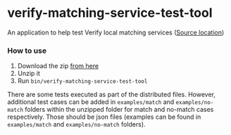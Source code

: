 # verify-matching-service-test-tool

An application to help test Verify local matching services
([Source location](https://github.com/alphagov/verify-matching-service-test-tool.git))

### How to use

1. Download the zip [from here](https://github.com/alphagov/verify-matching-service-test-tool/releases)
2. Unzip it
3. Run `bin/verify-matching-service-test-tool`

There are some tests executed as part of the distributed files. However,
additional test cases can be added in `examples/match` and
`examples/no-match` folders within the unzipped folder for match and
no-match cases respectively. Those should be json files (examples can
be found in `examples/match` and `examples/no-match` folders).